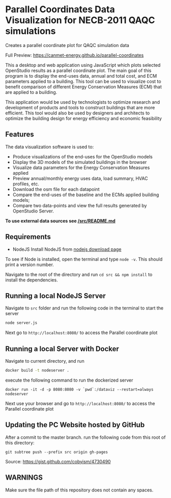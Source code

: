 # Parallel Coordinates Data Visualization for NECB-2011 QAQC simulations
Creates a parallel coordinate plot for QAQC simulation data

Full Preview: https://canmet-energy.github.io/parallel-coordinates

This a desktop and web application using JavaScript which plots selected OpenStudio results as a parallel coordinate plot.
The main goal of this program is to display the end-uses data, annual and total cost, and ECM parameters applied to a building.
This tool can be used to visualize cost to benefit comparison of different  Energy Conservation Measures (ECM) that are applied to a building. 

This application would be used by technologists to optimize research and development of products and tools to construct buildings that are more efficient. 
This tool would also be used by designers and architects to optimize the building design for energy efficiency and economic feasibility 


## Features

The data visualization software is used to:
  + Produce visualizations of the end-uses for the OpenStudio models 
  + Display the 3D models of the simulated buildings in the browser 
  + Visualize data parameters for the Energy Conservation Measures applied
  + Preview annual/monthly energy uses data, load summary, HVAC profiles, etc.
  + Download the osm file for each datapoint
  + Compare the end-uses of the baseline and the ECMs applied building models; 
  + Compare two data-points and view the full results generated by OpenStudio Server.  

**To use external data sources see [/src/README.md](/src/README.md)**

## Requirements
  + NodeJS
Install NodeJS from [nodejs download page](https://nodejs.org/en/download/)

To see if Node is installed, open the terminal and type `node -v`. This should print a version number.

Navigate to the root of the directory and run `cd src && npm install` to install the dependencies.

## Running a local NodeJS Server
Navigate to `src` folder and run the following code in the terminal to start the server

```bash
node server.js
```

Next go to `http://localhost:8080/` to access the Parallel coordinate plot

## Running a local Server with Docker

Navigate to current directory, and run

```bash
docker build -t nodeserver .
```

execute the following command to run the dockerized server

```
docker run -it -d -p 8080:8080 -v `pwd`:/dataviz --restart=always nodeserver
```

Next use your browser and go to `http://localhost:8080/` to access the Parallel coordinate plot


## Updating the PC Website hosted by GitHub 

After a commit to the master branch. run the following code from this root of this directory:

```
git subtree push --prefix src origin gh-pages
```

Source: https://gist.github.com/cobyism/4730490

## WARNINGS

Make sure the file path of this repository does not contain any spaces.
